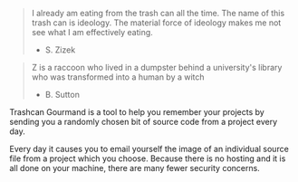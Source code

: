 > I already am eating from the trash can all the time. The name of this trash can is ideology.  The material force of ideology makes me not see what I am effectively eating.
> - S. Zizek

> Z is a raccoon who lived in a dumpster behind a university's library who was transformed into a human by a witch
> - B. Sutton

Trashcan Gourmand is a tool to help you remember your projects by sending you a randomly chosen bit of source code from a project every day.

Every day it causes you to email yourself the image of an individual source file from a project which you choose. Because there is no hosting and it is all done on your machine, there are many fewer security concerns.
